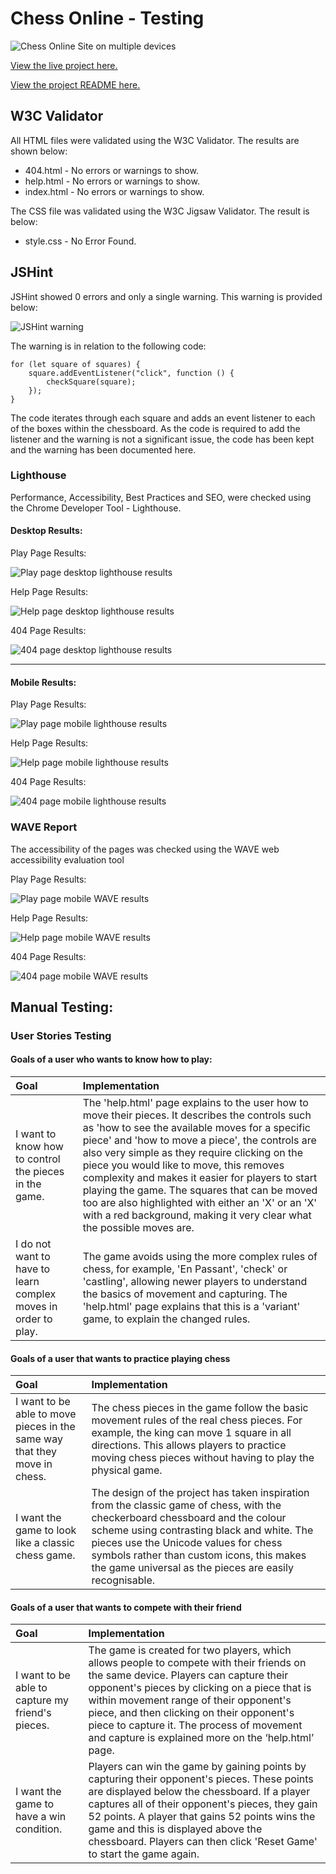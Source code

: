 # Chess Online - Testing

![Chess Online Site on multiple devices](/assets/images/README/responsive-design.png)

[View the live project here.](https://callumdennisie.github.io/chess-online/)

[View the project README here.](README.md)


## W3C Validator
All HTML files were validated using the W3C Validator. The results are shown below:
- 404.html - No errors or warnings to show.
- help.html - No errors or warnings to show.
- index.html - No errors or warnings to show.

The CSS file was validated using the W3C Jigsaw Validator. The result is below:

- style.css - No Error Found.

## JSHint
JSHint showed 0 errors and only a single warning. This warning is provided below:

![JSHint warning](/assets/images/TESTING/jshint-warning.png)

The warning is in relation to the following code:
```
for (let square of squares) {
    square.addEventListener("click", function () {
        checkSquare(square);
    });
}
```

The code iterates through each square and adds an event listener to each of the boxes within the chessboard. As the code is required to add the listener and the warning is not a significant issue, the code has been kept and the warning has been documented here.

### Lighthouse
Performance, Accessibility, Best Practices and SEO, were checked using the Chrome Developer Tool - Lighthouse.

#### Desktop Results:

Play Page Results:

![Play page desktop lighthouse results](/assets/images/TESTING/lighthouse-play-desktop.png)

Help Page Results:

![Help page desktop lighthouse results](/assets/images/TESTING/lighthouse-help-desktop.png)

404 Page Results:

![404 page desktop lighthouse results](/assets/images/TESTING/lighthouse-404-desktop.png)

---

#### Mobile Results:

Play Page Results:

![Play page mobile lighthouse results](/assets/images/TESTING/lighthouse-play-mobile.png)

Help Page Results:

![Help page mobile lighthouse results](/assets/images/TESTING/lighthouse-help-mobile.png)

404 Page Results:

![404 page mobile lighthouse results](/assets/images/TESTING/lighthouse-404-mobile.png)

### WAVE Report

The accessibility of the pages was checked using the WAVE web accessibility evaluation tool

Play Page Results:

![Play page mobile WAVE results](/assets/images/TESTING/wave-play.png)

Help Page Results:

![Help page mobile WAVE results](/assets/images/TESTING/wave-help.png)

404 Page Results:

![404 page mobile WAVE results](/assets/images/TESTING/wave-404.png)

## Manual Testing:
### User Stories Testing
#### Goals of a user who wants to know how to play:
| Goal          | Implementation      |
|:-------------|:-------------|
| I want to know how to control the pieces in the game. | The 'help.html' page explains to the user how to move their pieces. It describes the controls such as 'how to see the available moves for a specific piece' and 'how to move a piece', the controls are also very simple as they require clicking on the piece you would like to move, this removes complexity and makes it easier for players to start playing the game. The squares that can be moved too are also highlighted with either an 'X' or an 'X' with a red background, making it very clear what the possible moves are.
| I do not want to have to learn complex moves in order to play. | The game avoids using the more complex rules of chess, for example, 'En Passant', 'check' or 'castling', allowing newer players to understand the basics of movement and capturing. The 'help.html' page explains that this is a 'variant' game, to explain the changed rules.

#### Goals of a user that wants to practice playing chess
| Goal          | Implementation      |
|:-------------|:-------------|
| I want to be able to move pieces in the same way that they move in chess. | The chess pieces in the game follow the basic movement rules of the real chess pieces. For example, the king can move 1 square in all directions. This allows players to practice moving chess pieces without having to play the physical game.
| I want the game to look like a classic chess game. | The design of the project has taken inspiration from the classic game of chess, with the checkerboard chessboard and the colour scheme using contrasting black and white. The pieces use the Unicode values for chess symbols rather than custom icons, this makes the game universal as the pieces are easily recognisable.

#### Goals of a user that wants to compete with their friend
| Goal          | Implementation      |
|:-------------|:-------------|
| I want to be able to capture my friend's pieces. | The game is created for two players, which allows people to compete with their friends on the same device. Players can capture their opponent's pieces by clicking on a piece that is within movement range of their opponent's piece, and then clicking on their opponent's piece to capture it. The process of movement and capture is explained more on the ‘help.html’ page.
| I want the game to have a win condition. | Players can win the game by gaining points by capturing their opponent's pieces. These points are displayed below the chessboard.  If a player captures all of their opponent's pieces, they gain 52 points. A player that gains 52 points wins the game and this is displayed above the chessboard. Players can then click 'Reset Game' to start the game again.